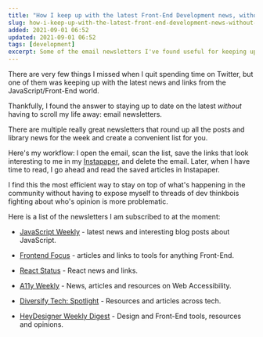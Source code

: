 ```yaml
---
title: "How I keep up with the latest Front-End Development news, without scrolling my life away"
slug: how-i-keep-up-with-the-latest-front-end-development-news-without-scrolling-my-life-away
added: 2021-09-01 06:52
updated: 2021-09-01 06:52
tags: [development]
excerpt: Some of the email newsletters I've found useful for keeping up with Front End news.
---
```


There are very few things I missed when I quit spending time on Twitter, but one of them was keeping up with the latest news and links from the JavaScript/Front-End world. 

Thankfully, I found the answer to staying up to date on the latest *without* having to scroll my life away: email newsletters.

There are multiple really great newsletters that round up all the posts and library news for the week and create a convenient list for you.

Here's my workflow: I open the email, scan the list, save the links that look interesting to me in my [Instapaper](https://instapaper.com), and delete the email. Later, when I have time to read, I go ahead and read the saved articles in Instapaper.

I find this the most efficient way to stay on top of what's happening in the community without having to expose myself to threads of dev thinkbois fighting about who's opinion is more problematic. 

Here is a list of the newsletters I am subscribed to at the moment: 

- [JavaScript Weekly](https://javascriptweekly.com/) - latest news and interesting blog posts about JavaScript.

- [Frontend Focus](https://frontendfoc.us/) - articles and links to tools for anything Front-End.

- [React Status](https://react.statuscode.com/) - React news and links.

- [A11y Weekly](https://a11yweekly.com/) - News, articles and resources on Web Accessibility.

- [Diversify Tech: Spotlight](https://www.getrevue.co/profile/codewithveni/) - Resources and articles across tech.

- [HeyDesigner Weekly Digest](https://heydesigner.com/newsletter/) - Design and Front-End tools, resources and opinions.


